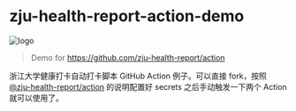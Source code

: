 # zju-health-report-action-demo

![logo](https://user-images.githubusercontent.com/102473739/160546748-52ccc565-fc6c-4833-b710-494aacbad18e.png)

> Demo for https://github.com/zju-health-report/action

浙江大学健康打卡自动打卡脚本  GitHub Action 例子。可以直接 fork，按照 [@zju-health-report/action](https://github.com/zju-health-report/action) 的说明配置好 secrets 之后手动触发一下两个 Action 就可以使用了。

